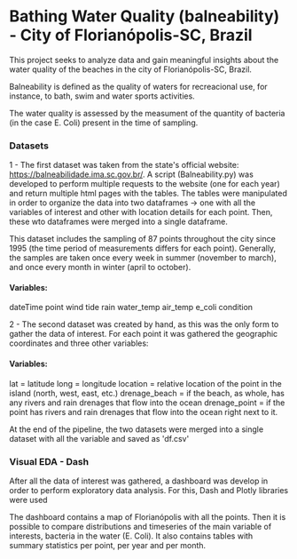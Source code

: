 # Bathing Water Quality (balneability) - City of Florianópolis-SC, Brazil

This project seeks to analyze data and gain meaningful insights about the water quality of the beaches in the city of Florianópolis-SC, Brazil.

Balneability is defined as the quality of waters for recreacional use, for instance, to bath, swim and water sports activities.

The water quality is assessed by the measument of the quantity of bacteria (in the case E. Coli) present in the time of sampling.

### Datasets

1 - The first dataset was taken from the state's official website: https://balneabilidade.ima.sc.gov.br/. A script (Balneability.py) was developed to perform multiple requests to the website (one for each year) and return multiple html pages with the tables. The tables were manipulated in order to organize the data into two dataframes -> one with all the variables of interest and other with location details for each point. Then, these wto dataframes were merged into a single dataframe.

This dataset includes the sampling of 87 points throughout the city since 1995 (the time period of measurements differs for each point). Generally, the samples are taken once every week in summer (november to march), and once every month in winter (april to october).

#### Variables:

dateTime
point
wind
tide
rain
water_temp
air_temp
e_coli
condition

2 - The second dataset was created by hand, as this was the only form to gather the data of interest. For each point it was gathered the geographic coordinates and three other variables:

#### Variables:

lat = latitude
long = longitude
location = relative location of the point in the island (north, west, east, etc.)
drenage_beach = if the beach, as whole, has any rivers and rain drenages that flow into the ocean
drenage_point = if the point has rivers and rain drenages that flow into the ocean right next to it.

At the end of the pipeline, the two datasets were merged into a single dataset with all the variable and saved as 'df.csv'

### Visual EDA - Dash

After all the data of interest was gathered, a dashboard was develop in order to perform exploratory data analysis. For this, Dash and Plotly libraries were used

The dashboard contains a map of Florianópolis with all the points. Then it is possible to compare distributions and timeseries of the main variable of interests, bacteria in the water (E. Coli). It also contains tables with summary statistics per point, per year and per month.

